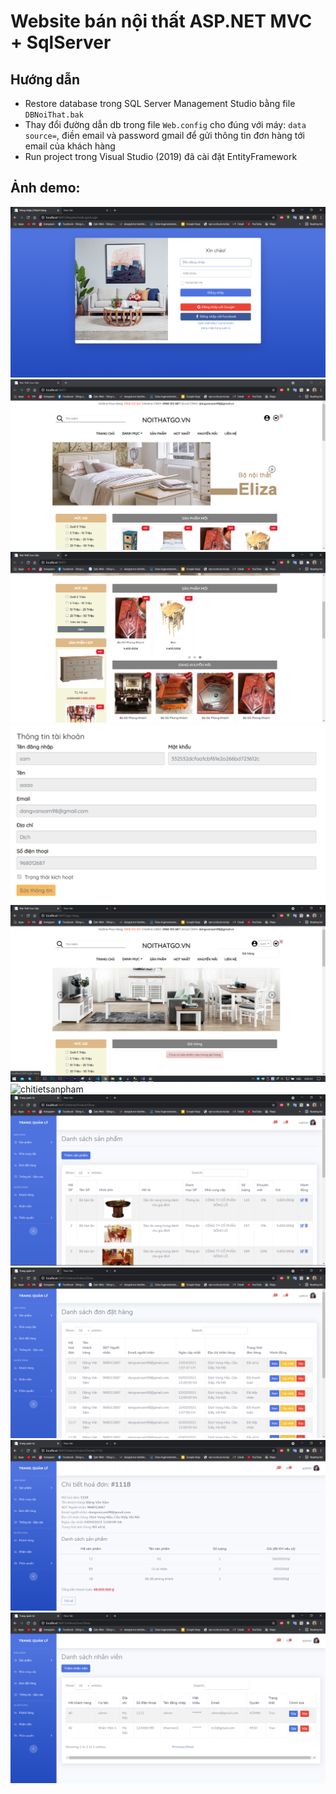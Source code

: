 # Website bán nội thất ASP.NET MVC + SqlServer
## Hướng dẫn
+ Restore database trong SQL Server Management Studio bằng file `DBNoiThat.bak`  
+ Thay đổi đường dẫn db trong file `Web.config` cho đúng với máy: `data source=`, điền email và password gmail để gửi thông tin đơn hàng tới email của khách hàng  
+ Run project trong Visual Studio (2019) đã cài đặt EntityFramework

## Ảnh demo:
![dangnhap](/Demo/dangnhap.PNG)
![trangchu](/Demo/trangchu.PNG)
![trangchu2](/Demo/trangchu2.PNG)
![myaccount](/Demo/myaccount.PNG)
![giohang](/Demo/giohang.PNG)
![chitietsanpham](/Demo/chitietsanpham.PNG)
![admin-sanpham](/Demo/admin-sanpham.PNG)
![admin-dondathang](/Demo/admin-dondathang.PNG)
![admin-chitiethoadon](/Demo/admin-chitiethoadon.PNG)
![admin-nhanvien](/Demo/admin-nhanvien.PNG)